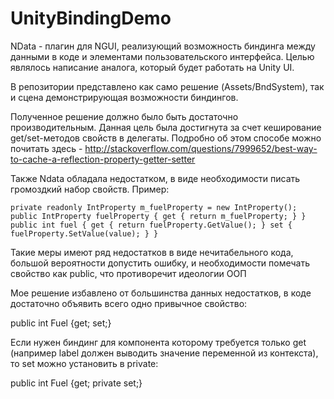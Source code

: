 # UnityBindingDemo

NData - плагин для NGUI, реализующий возможность биндинга между данными в коде и элементами пользовательского интерфейса.
Целью являлось написание аналога, который будет работать на Unity UI.

В репозитории представлено как само решение (Assets/BndSystem), так и сцена демонстрирующая возможности биндингов.

Полученное решение должно было быть достаточно производительным.
Данная цель была достигнута за счет кеширование get/set-методов свойств в делегаты.
Подробно об этом способе можно почитать здесь - http://stackoverflow.com/questions/7999652/best-way-to-cache-a-reflection-property-getter-setter

Также Ndata обладала недостатком, в виде необходимости писать громоздкий набор свойств. Пример:

	private readonly IntProperty m_fuelProperty = new IntProperty();
	public IntProperty fuelProperty { get { return m_fuelProperty; } }
	public int fuel { get { return fuelProperty.GetValue(); } set { fuelProperty.SetValue(value); } }

Такие меры имеют ряд недостатков в виде нечитабельного кода, большой вероятности допустить ошибку, и необходимости помечать свойство как public, что противоречит идеологии ООП

Мое решение избавлено от большинства данных недостатков, в коде достаточно объявить всего одно привычное свойство:

public int Fuel {get; set;}

Если нужен биндинг для компонента которому требуется только get (например label должен выводить значение переменной из контекста), то set можно установить в private:

public int Fuel {get; private set;}
